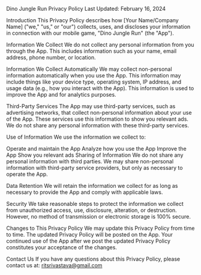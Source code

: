
Dino Jungle Run Privacy Policy
Last Updated: February 16, 2024

Introduction
This Privacy Policy describes how [Your Name/Company Name] ("we," "us," or "our") collects, uses, and discloses your information in connection with our mobile game, "Dino Jungle Run" (the "App").

Information We Collect
We do not collect any personal information from you through the App. This includes information such as your name, email address, phone number, or location.

Information We Collect Automatically
We may collect non-personal information automatically when you use the App. This information may include things like your device type, operating system, IP address, and usage data (e.g., how you interact with the App). This information is used to improve the App and for analytics purposes.

Third-Party Services
The App may use third-party services, such as advertising networks, that collect non-personal information about your use of the App. These services use this information to show you relevant ads. We do not share any personal information with these third-party services.

Use of Information
We use the information we collect to:

Operate and maintain the App
Analyze how you use the App
Improve the App
Show you relevant ads
Sharing of Information
We do not share any personal information with third parties. We may share non-personal information with third-party service providers, but only as necessary to operate the App.

Data Retention
We will retain the information we collect for as long as necessary to provide the App and comply with applicable laws.

Security
We take reasonable steps to protect the information we collect from unauthorized access, use, disclosure, alteration, or destruction. However, no method of transmission or electronic storage is 100% secure.

Changes to This Privacy Policy
We may update this Privacy Policy from time to time. The updated Privacy Policy will be posted on the App. Your continued use of the App after we post the updated Privacy Policy constitutes your acceptance of the changes.

Contact Us
If you have any questions about this Privacy Policy, please contact us at: ritsrivastava@gmail.com




